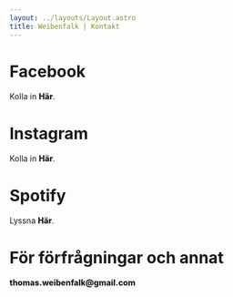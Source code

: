 ```yaml
---
layout: ../layouts/Layout.astro
title: Weibenfalk | Kontakt
---
```


# Facebook

Kolla in [Här](https://www.facebook.com/WeibenfalkMusik/).

# Instagram

Kolla in [Här](https://www.instagram.com/weibenfalk/).

# Spotify

Lyssna [Här](https://open.spotify.com/artist/0S6MUbfNICLcWP6XoOfe8Z?si=GPQ4H8MLRHe4MBKHCzpvWw).

# För förfrågningar och annat

thomas.weibenfalk@gmail.com

<style>
  a {
    text-decoration: none;
    font-weight: 800;
    color: var(--color-text-light);
  }

  html.dark a {
    color: var(--color-text-dark);
  }
</style>
